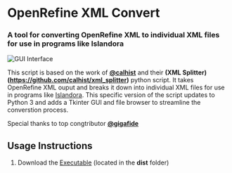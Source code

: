 # OpenRefine XML Convert
### A tool for converting OpenRefine XML to individual XML files for use in programs like Islandora 

![GUI Interface](https://github.com/gigafide/Islandora-xml-converter/blob/main/images/screenshot.PNG)

This script is based on the work of **[@calhist](https://github.com/calhist)** and their **(XML Splitter)(https://github.com/calhist/xml_splitter)** python script.
It takes OpenRefine XML ouput and breaks it down into individual XML files for use in programs like [Islandora](https://www.islandora.ca/).
This specific version of the script updates to Python 3 and adds a Tkinter GUI and file browser to streamline the converstion process.

Special thanks to top congtributor **[@gigafide](https://github.com/gigafide)**

## Usage Instructions

1. Download the [Executable](dist/convert_islandora.exe) (located in the **dist** folder)
